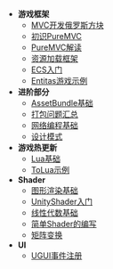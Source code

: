 * **游戏框架**
    * [MVC开发俄罗斯方块](Unity/Advanced/MVC开发俄罗斯方块)
    * [初识PureMVC](Unity/Advanced/初识PureMVC)
    * [PureMVC解读](Unity/Advanced/PureMVC解读)
    * [资源加载框架](Unity/Advanced/资源加载框架)
    * [ECS入门](Unity/Advanced/ECS入门)
    * [Entitas游戏示例](Unity/Advanced/Entitas游戏示例)
* **进阶部分**
    * [AssetBundle基础](Unity/Advanced/AssetBundle基础)
    * [打包问题汇总](Unity/Advanced/打包问题汇总)
    * [网络编程基础](Unity/Advanced/网络编程基础)
    * [设计模式](Unity/Advanced/设计模式)
* **游戏热更新**
    * [Lua基础](Unity/Advanced/Lua基础)
    * [ToLua示例](Unity/Advanced/ToLua示例)
* **Shader**
    * [图形渲染基础](Unity/Advanced/图形渲染基础)
    * [UnityShader入门](Unity/Advanced/UnityShader入门)
    * [线性代数基础](Unity/Advanced/线性代数基础)
    * [简单Shader的编写](Unity/Advanced/简单Shader的编写)
    * [矩阵变换](Unity/Advanced/矩阵变换)
* **UI**
    * [UGUI事件注册](Unity/Advanced/UGUI事件注册)